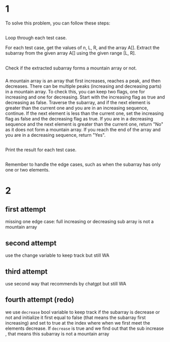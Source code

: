 # 1


To solve this problem, you can follow these steps:
## 
Loop through each test case.

For each test case, get the values of n, L, R, and the array A[].
Extract the subarray from the given array A[] using the given range [L, R].
##
Check if the extracted subarray forms a mountain array or not.
###
A mountain array is an array that first increases, reaches a peak, and then decreases. There can be multiple peaks (increasing and decreasing parts) in a mountain array.
To check this, you can keep two flags, one for increasing and one for decreasing. Start with the increasing flag as true and decreasing as false. Traverse the subarray, and if the next element is greater than the current one and you are in an increasing sequence, continue. If the next element is less than the current one, set the increasing flag as false and the decreasing flag as true. If you are in a decreasing sequence and the next element is greater than the current one, return "No" as it does not form a mountain array. If you reach the end of the array and you are in a decreasing sequence, return "Yes".
##
Print the result for each test case.
##
Remember to handle the edge cases, such as when the subarray has only one or two elements.

# 2
 
## first attempt
missing one edge case: full increasing or decreasing sub array is not a mountain array

## second attempt
use the change variable to keep track but still WA

## third attempt
use second way that recommends by chatgpt but still WA

## fourth attempt (redo)
we use `decrease` bool variable to keep track if the subarray is decrease or not and initialize it first equal to false (that means the subarray first increasing) and set to true at the index where when we first meet the elements decrease. If `decrease` is true and we find out that the sub increase , that means this subarray is not a mountain array